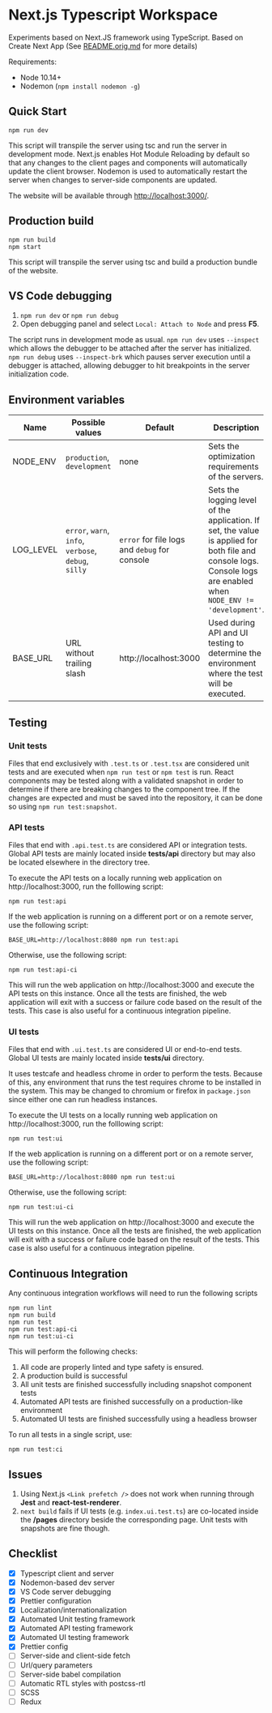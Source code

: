 # Next.js Typescript Workspace

Experiments based on Next.JS framework using TypeScript. Based on Create Next App (See [README.orig.md](https://github.com/pjolayres/next-typescript-workspace/blob/master/README.orig.md) for more details)

Requirements:
- Node 10.14+
- Nodemon (`npm install nodemon -g`)

## Quick Start
```shell
npm run dev
```

This script will transpile the server using tsc and run the server in development mode. Next.js enables Hot Module Reloading by default so that any changes to the client pages and components will automatically update the client browser. Nodemon is used to automatically restart the server when changes to server-side components are updated.

The website will be available through [http://localhost:3000/](http://localhost:3000/).

## Production build
```shell
npm run build
npm start
```

This script will transpile the server using tsc and build a production bundle of the website.

## VS Code debugging
1. `npm run dev` or `npm run debug`
2.  Open debugging panel and select `Local: Attach to Node` and press **F5**.

The script runs in development mode as usual. `npm run dev` uses `--inspect` which  allows the debugger to be attached after the server has initialized. `npm run debug` uses `--inspect-brk` which pauses server execution until a debugger is attached, allowing debugger to hit breakpoints in the server initialization code.

## Environment variables
| Name | Possible values | Default | Description  |
| --- | --- | --- | --- |
| NODE_ENV | `production`, `development` | none | Sets the optimization requirements of the servers. |
| LOG_LEVEL | `error`, `warn`, `info`, `verbose`, `debug`, `silly` | `error` for file logs and `debug` for console | Sets the logging level of the application. If set, the value is applied for both file and console logs. Console logs are enabled when `NODE_ENV != 'development'`. |
| BASE_URL | URL without trailing slash | http://localhost:3000 | Used during API and UI testing to determine the environment where the test will be executed. |

## Testing

### Unit tests

Files that end exclusively with `.test.ts` or `.test.tsx` are considered unit tests and are executed when `npm run test` or `npm test` is run. React components may be tested along with a validated snapshot in order to determine if there are breaking changes to the component tree. If the changes are expected and must be saved into the repository, it can be done so using `npm run test:snapshot`.

### API tests

Files that end with `.api.test.ts` are considered API or integration tests. Global API tests are mainly located inside **__tests__/api** directory but may also be located elsewhere in the directory tree.

To execute the API tests on a locally running web application on http://localhost:3000, run the folllowing script:
```shell
npm run test:api
```
If the web application is running on a different port or on a remote server, use the following script:

```shell
BASE_URL=http://localhost:8080 npm run test:api
```

Otherwise, use the following script:

```shell
npm run test:api-ci
```

This will run the web application on http://localhost:3000 and execute the API tests on this instance. Once all the tests are finished, the web application will exit with a success or failure code based on the result of the tests. This case is also useful for a continuous integration pipeline.

### UI tests

Files that end with `.ui.test.ts` are considered UI or end-to-end tests. Global UI tests are mainly located inside **__tests__/ui** directory.

It uses testcafe and headless chrome in order to perform the tests. Because of this, any environment that runs the test requires chrome to be installed in the system. This may be changed to chromium or firefox in `package.json` since either one can run headless instances.

To execute the UI tests on a locally running web application on http://localhost:3000, run the folllowing script:
```shell
npm run test:ui
```
If the web application is running on a different port or on a remote server, use the following script:

```shell
BASE_URL=http://localhost:8080 npm run test:ui
```

Otherwise, use the following script:

```shell
npm run test:ui-ci
```

This will run the web application on http://localhost:3000 and execute the UI tests on this instance. Once all the tests are finished, the web application will exit with a success or failure code based on the result of the tests. This case is also useful for a continuous integration pipeline.

## Continuous Integration

Any continuous integration workflows will need to run the following scripts

```shell
npm run lint
npm run build
npm run test
npm run test:api-ci
npm run test:ui-ci
```

This will perform the following checks:
1. All code are properly linted and type safety is ensured.
1. A production build is successful
1. All unit tests are finished successfully including snapshot component tests
1. Automated API tests are finished successfully on a production-like environment
1. Automated UI tests are finished successfully using a headless browser

To run all tests in a single script, use:
```shell
npm run test:ci
```

## Issues
1. Using Next.js `<Link prefetch />` does not work when running through **Jest** and **react-test-renderer**.
1. `next build` fails if UI tests (e.g. `index.ui.test.ts`) are co-located inside the **/pages** directory beside the corresponding page. Unit tests with snapshots are fine though.

## Checklist
- [x] Typescript client and server
- [x] Nodemon-based dev server
- [x] VS Code server debugging
- [x] Prettier configuration
- [x] Localization/internationalization
- [x] Automated Unit testing framework
- [x] Automated API testing framework
- [x] Automated UI testing framework
- [x] Prettier config
- [ ] Server-side and client-side fetch
- [ ] Url/query parameters
- [ ] Server-side babel compilation
- [ ] Automatic RTL styles with postcss-rtl
- [ ] SCSS
- [ ] Redux